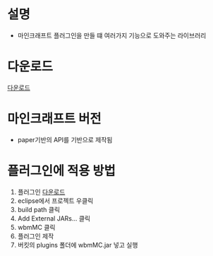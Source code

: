 # 설명
- 마인크래프트 플러그인을 만들 떄 여러가지 기능으로 도와주는 라이브러리

# 다운로드
[다운로드]

# 마인크래프트 버전
- paper기반의 API를 기반으로 제작됨

# 플러그인에 적용 방법
1. 플러그인 [다운로드]
2. eclipse에서 프로젝트 우클릭 
3. build path 클릭 
4. Add External JARs... 클릭 
5. wbmMC 클릭
6. 플러그인 제작
7. 버킷의 plugins 폴더에 wbmMC.jar 넣고 실행

[다운로드]: https://github.com/worldbiomusic/wbmMC/releases
